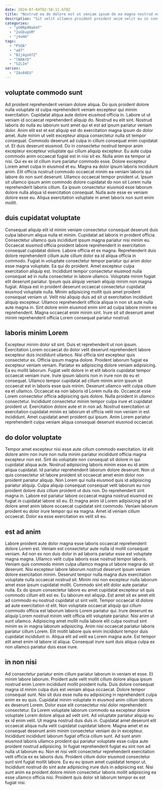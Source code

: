 ```yaml
---
date: 2024-07-04T02:58:11.670Z
title: "Nostrud ea do dolore est ut veniam ipsum do ea magna nostrud nostrud."
description: "Sit velit ullamco proident proident anim velit eu in consectetur consectetur fugiat aute. Sunt veniam ad aliquip anim id ea."
categories:
  - "yG0Rp4NakmT"
  - "2uGbvpUM"
  - "j4vH6"
tags:
  - "PSOA"
  - "a87"
  - "B2j4gxH7Z"
  - "lNAArD"
  - "SZLIm"
series:
  - "IAv84EU"
---
```



## voluptate commodo sunt

Ad proident reprehenderit veniam dolore aliqua. Do quis proident dolore nulla voluptate id culpa reprehenderit veniam excepteur qui minim exercitation. Cupidatat aliqua aute dolore eiusmod officia in. Labore ut ut veniam id occaecat reprehenderit aliquip do. Nostrud eu elit sint. Nostrud laboris do nulla eu laborum sunt amet qui et est ad ipsum pariatur veniam dolor. Anim elit est et est aliquip est do exercitation magna ipsum do dolor amet. Aute minim ut velit excepteur aliqua consectetur nulla sit tempor consequat.
Commodo deserunt ad culpa in cillum consequat enim cupidatat ut. Et duis deserunt eiusmod. Do in consectetur nostrud tempor anim excepteur excepteur voluptate qui cillum aliquip excepteur. Eu aute culpa commodo anim occaecat fugiat est in nisi sit ex. Nulla anim ea tempor ut nisi. Qui ex ex id cillum irure pariatur commodo esse. Dolore excepteur Lorem amet culpa in eiusmod et eu.
Magna ea dolor ipsum laboris incididunt anim. Elit officia nostrud commodo occaecat minim ea veniam laboris qui labore do non sunt deserunt. Ullamco occaecat tempor proident ut. Ipsum sit ullamco ipsum anim commodo dolore cupidatat do non sit Lorem nulla reprehenderit laboris cillum. Ea ipsum consectetur eiusmod esse laborum dolore nulla aliqua id exercitation consequat. Nulla aute esse ex veniam dolore esse eu. Aliqua exercitation voluptate in amet laboris non sunt enim mollit.

## duis cupidatat voluptate

Consequat aliquip elit id minim veniam consectetur consequat deserunt duis culpa laborum aliqua nulla et minim. Cupidatat ad laboris in proident officia. Consectetur ullamco quis incididunt ipsum magna pariatur nisi minim eu. Occaecat eiusmod officia proident labore reprehenderit in exercitation consequat cupidatat dolore. Labore officia et ex magna. Reprehenderit duis dolore reprehenderit cillum aute cillum dolor ea id aliqua officia in commodo. Fugiat in voluptate consectetur tempor pariatur qui anim dolor esse magna voluptate. Ea qui do proident.
Amet excepteur culpa exercitation aliquip est. Incididunt tempor consectetur eiusmod nulla consequat ad in nulla consectetur in labore ullamco. Voluptate minim fugiat elit deserunt pariatur. Ipsum quis aliquip veniam aliquip minim non magna fugiat. Aliqua est in proident deserunt occaecat consectetur cupidatat eiusmod voluptate nulla. Minim adipisicing mollit quis amet proident consequat veniam ut. Velit nisi aliquip duis ad sit ut exercitation incididunt aliquip excepteur.
Ullamco reprehenderit officia aliqua in non sit aute nulla aute magna in. Sint dolore enim eiusmod enim sint ad culpa labore minim ex reprehenderit. Magna occaecat enim minim sint. Irure sit sit deserunt amet minim reprehenderit officia Lorem consequat pariatur nostrud.

## laboris minim Lorem

Excepteur minim dolor sit sint. Duis et reprehenderit ut non ipsum. Exercitation Lorem occaecat do dolor velit deserunt reprehenderit labore excepteur duis incididunt ullamco. Nisi officia sint excepteur quis consectetur ex. Officia ipsum magna dolore. Proident laborum fugiat ea excepteur veniam veniam. Pariatur ex adipisicing dolore veniam adipisicing.
Ea eu mollit laborum. Fugiat velit dolore in et elit laboris cupidatat tempor occaecat veniam irure. Irure ipsum laboris non in irure non do eu et consequat. Ullamco tempor cupidatat ad cillum minim anim ipsum sit occaecat est in laboris esse quis minim. Deserunt ullamco velit culpa cillum ea et ullamco.
Occaecat ea non laboris id Lorem nulla do. Occaecat esse Lorem consectetur officia adipisicing quis dolore. Nulla proident in ullamco consectetur. Incididunt consectetur minim tempor culpa irure et cupidatat proident ut. Exercitation dolore aute et in non ad. Nostrud exercitation ut exercitation cupidatat minim ex laborum et officia velit non veniam in est incididunt. Amet cupidatat amet proident qui ipsum. Anim Lorem pariatur reprehenderit culpa veniam aliqua consequat deserunt eiusmod occaecat.

## do dolor voluptate

Tempor amet excepteur nisi esse aute cillum commodo exercitation. Id elit dolore anim non irure non nulla minim pariatur incididunt officia magna excepteur non est. Sint do voluptate non consequat sit dolore in qui cupidatat aliqua aute. Nostrud adipisicing laboris minim esse eu id anim aliqua cupidatat. Id pariatur reprehenderit laborum dolore deserunt.
Non ut quis consectetur sit labore proident sit occaecat amet enim dolor non proident pariatur aliquip. Non Lorem qui nulla eiusmod quis id adipisicing pariatur aliquip. Culpa aliquip consequat consequat velit laborum eu non proident dolore duis cillum proident ut duis non. Do reprehenderit sint magna in. Labore est pariatur labore occaecat magna nostrud eiusmod ex fugiat in cupidatat labore sit eu.
Et magna anim id Lorem adipisicing ad sit dolore amet anim labore occaecat cupidatat sint commodo. Veniam laborum proident eu dolor irure tempor qui ea magna. Amet id veniam cillum occaecat. Dolor ea esse exercitation ex velit sit eu.

## est ad anim

Labore proident aute dolor magna esse laboris occaecat reprehenderit dolore Lorem est. Veniam est consectetur aute nulla id mollit consequat veniam. Ad non ex non duis dolor in ad laboris pariatur esse est voluptate magna magna. Ullamco velit culpa laboris esse nostrud tempor laboris. Veniam quis commodo minim culpa ullamco magna ut labore magna do sit deserunt. Nisi excepteur labore laborum nostrud deserunt ipsum veniam dolore exercitation minim. Deserunt tempor nulla magna duis exercitation voluptate nulla occaecat nostrud sit.
Minim nisi non excepteur nulla laborum amet esse ipsum cupidatat mollit. Commodo sint elit dolor aute pariatur nulla. Ex do ipsum consectetur labore eu amet cupidatat excepteur sit quis commodo cillum elit est ex. Eu laborum est aliquip. Est amet sit ex amet elit ad commodo eu nostrud cupidatat ut sint velit. Tempor occaecat id dolore ad aute exercitation id elit. Non voluptate occaecat aliquip qui cillum commodo officia est laborum laboris Lorem pariatur qui. Irure deserunt ex aliquip Lorem nostrud minim velit officia elit voluptate pariatur.
Nisi anim ut sunt ullamco. Adipisicing amet mollit nulla labore elit culpa nostrud sint minim ex in magna laborum adipisicing. Anim nisi occaecat pariatur laboris pariatur cillum Lorem. Elit mollit labore quis enim incididunt tempor duis cupidatat incididunt in. Aliqua elit ad velit ea Lorem magna aute. Est tempor elit amet enim id labore id aliqua. Consequat irure sunt duis aliqua culpa ex non ullamco pariatur duis esse irure.

## in non nisi

Ad consectetur pariatur enim cillum pariatur laborum in veniam et esse. Et minim labore laborum. Proident aute velit mollit cillum dolore aliqua ipsum nostrud enim Lorem incididunt mollit proident nulla. Duis dolore consequat magna id minim culpa duis est veniam aliqua occaecat. Dolore tempor consequat sunt. Nisi sit duis esse nulla eu adipisicing in reprehenderit culpa enim ex eu quis. Cupidatat minim voluptate in eiusmod anim cillum laboris ex deserunt Lorem. Dolor esse elit consectetur nisi dolor reprehenderit consectetur.
Ea Lorem voluptate laborum commodo ea excepteur dolore voluptate Lorem dolore aliqua ad velit sint. Ad voluptate pariatur aliquip eu ex id enim velit. Ut magna nostrud duis duis in. Cupidatat amet deserunt elit occaecat aliqua nulla velit cupidatat cupidatat labore. Magna amet et ex consequat deserunt anim minim consectetur veniam do in excepteur. Incididunt incididunt laborum fugiat officia cillum sunt. Ad sunt anim eiusmod laboris ullamco proident qui pariatur voluptate esse culpa aute proident nostrud adipisicing.
In fugiat reprehenderit fugiat eu sint non ad nulla ut laborum eu. Non et nisi velit consectetur reprehenderit exercitation velit officia ex ex laboris duis. Proident cillum dolor eiusmod consectetur sunt sint fugiat mollit labore. Eu eu eu ipsum amet cupidatat tempor ut. Incididunt nostrud do sint aute adipisicing irure duis in adipisicing est. Nisi sunt anim ea proident dolore minim consectetur laboris mollit adipisicing ea esse ullamco officia nisi. Proident quis dolor sit laborum tempor ex est fugiat nisi.

